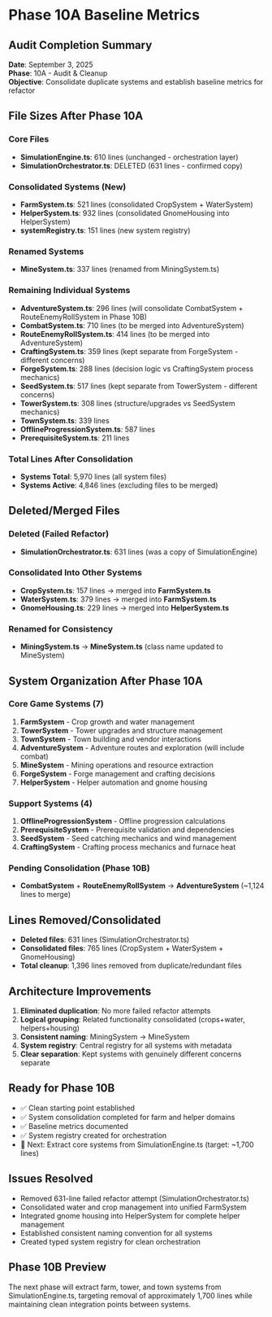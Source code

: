 # Phase 10A Baseline Metrics

## Audit Completion Summary
**Date**: September 3, 2025  
**Phase**: 10A - Audit & Cleanup  
**Objective**: Consolidate duplicate systems and establish baseline metrics for refactor

## File Sizes After Phase 10A

### Core Files
- **SimulationEngine.ts**: 610 lines (unchanged - orchestration layer)
- **SimulationOrchestrator.ts**: DELETED (631 lines - confirmed copy)

### Consolidated Systems (New)
- **FarmSystem.ts**: 521 lines (consolidated CropSystem + WaterSystem)
- **HelperSystem.ts**: 932 lines (consolidated GnomeHousing into HelperSystem)
- **systemRegistry.ts**: 151 lines (new system registry)

### Renamed Systems
- **MineSystem.ts**: 337 lines (renamed from MiningSystem.ts)

### Remaining Individual Systems
- **AdventureSystem.ts**: 296 lines (will consolidate CombatSystem + RouteEnemyRollSystem in Phase 10B)
- **CombatSystem.ts**: 710 lines (to be merged into AdventureSystem)
- **RouteEnemyRollSystem.ts**: 414 lines (to be merged into AdventureSystem)
- **CraftingSystem.ts**: 359 lines (kept separate from ForgeSystem - different concerns)
- **ForgeSystem.ts**: 288 lines (decision logic vs CraftingSystem process mechanics)
- **SeedSystem.ts**: 517 lines (kept separate from TowerSystem - different concerns)
- **TowerSystem.ts**: 308 lines (structure/upgrades vs SeedSystem mechanics)
- **TownSystem.ts**: 339 lines
- **OfflineProgressionSystem.ts**: 587 lines
- **PrerequisiteSystem.ts**: 211 lines

### Total Lines After Consolidation
- **Systems Total**: 5,970 lines (all system files)
- **Systems Active**: 4,846 lines (excluding files to be merged)

## Deleted/Merged Files

### Deleted (Failed Refactor)
- **SimulationOrchestrator.ts**: 631 lines (was a copy of SimulationEngine)

### Consolidated Into Other Systems
- **CropSystem.ts**: 157 lines → merged into **FarmSystem.ts**
- **WaterSystem.ts**: 379 lines → merged into **FarmSystem.ts**
- **GnomeHousing.ts**: 229 lines → merged into **HelperSystem.ts**

### Renamed for Consistency
- **MiningSystem.ts** → **MineSystem.ts** (class name updated to MineSystem)

## System Organization After Phase 10A

### Core Game Systems (7)
1. **FarmSystem** - Crop growth and water management
2. **TowerSystem** - Tower upgrades and structure management  
3. **TownSystem** - Town building and vendor interactions
4. **AdventureSystem** - Adventure routes and exploration (will include combat)
5. **MineSystem** - Mining operations and resource extraction
6. **ForgeSystem** - Forge management and crafting decisions
7. **HelperSystem** - Helper automation and gnome housing

### Support Systems (4)
1. **OfflineProgressionSystem** - Offline progression calculations
2. **PrerequisiteSystem** - Prerequisite validation and dependencies
3. **SeedSystem** - Seed catching mechanics and wind management
4. **CraftingSystem** - Crafting process mechanics and furnace heat

### Pending Consolidation (Phase 10B)
- **CombatSystem** + **RouteEnemyRollSystem** → **AdventureSystem** (~1,124 lines to merge)

## Lines Removed/Consolidated
- **Deleted files**: 631 lines (SimulationOrchestrator.ts)
- **Consolidated files**: 765 lines (CropSystem + WaterSystem + GnomeHousing)
- **Total cleanup**: 1,396 lines removed from duplicate/redundant files

## Architecture Improvements
1. **Eliminated duplication**: No more failed refactor attempts
2. **Logical grouping**: Related functionality consolidated (crops+water, helpers+housing)
3. **Consistent naming**: MiningSystem → MineSystem
4. **System registry**: Central registry for all systems with metadata
5. **Clear separation**: Kept systems with genuinely different concerns separate

## Ready for Phase 10B
- ✅ Clean starting point established
- ✅ System consolidation completed for farm and helper domains
- ✅ Baseline metrics documented
- ✅ System registry created for orchestration
- 🔄 Next: Extract core systems from SimulationEngine.ts (target: ~1,700 lines)

## Issues Resolved
- Removed 631-line failed refactor attempt (SimulationOrchestrator.ts)
- Consolidated water and crop management into unified FarmSystem
- Integrated gnome housing into HelperSystem for complete helper management
- Established consistent naming convention for all systems
- Created typed system registry for clean orchestration

## Phase 10B Preview
The next phase will extract farm, tower, and town systems from SimulationEngine.ts, targeting removal of approximately 1,700 lines while maintaining clean integration points between systems.
